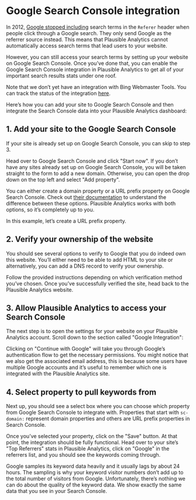 # Google Search Console integration

In 2012, [Google stopped including](https://webmasters.googleblog.com/2012/03/upcoming-changes-in-googles-http.html) search terms in the `Referer` header when people click through a Google search. They only send Google as the referrer source instead. This means that Plausible Analytics cannot automatically access search terms that lead users to your website.

However, you can still access your search terms by setting up your website on Google Search Console. Once you’ve done that, you can enable the Google Search Console integration in Plausible Analytics to get all of your important search results stats under one roof.

Note that we don’t yet have an integration with Bing Webmaster Tools. You can track the status of the integration [here](https://plausible.nolt.io/26).

Here’s how you can add your site to Google Search Console and then integrate the Search Console data into your Plausible Analytics dashboard:

## 1. Add your site to the Google Search Console

If your site is already set up on Google Search Console, you can skip to step 3.

‌Head over to Google Search Console and click "Start now". If you don’t have any sites already set up on Google Search Console, you will be taken straight to the form to add a new domain. Otherwise, you can open the drop down on the top left and select "Add property".

You can either create a domain property or a URL prefix property on Google Search Console. Check out [their documentation](https://support.google.com/webmasters/answer/34592?hl=en) to understand the difference between these options. Plausible Analytics works with both options, so it’s completely up to you.

In this example, let’s create a URL prefix property.

## 2. Verify your ownership of the website

‌You should see several options to verify to Google that you do indeed own this website. You’ll either need to be able to add HTML to your site or alternatively, you can add a DNS record to verify your ownership.

‌Follow the provided instructions depending on which verification method you’ve chosen. Once you’ve successfully verified the site, head back to the Plausible Analytics website.

## 3. Allow Plausible Analytics to access your Search Console

‌The next step is to open the settings for your website on your Plausible Analytics account. Scroll down to the section called "Google Integration":

Clicking on "Continue with Google" will take you through Google’s authentication flow to get the necessary permissions. You might notice that we also get the associated email address, this is because some users have multiple Google accounts and it’s useful to remember which one is integrated with the Plausible Analytics site.

## 4. Select property to pull keywords from

‌Next up, you should see a select box where you can choose which property from Google Search Console to integrate with. Properties that start with `sc-domain:` represent domain properties and others are URL prefix properties in Search Console.

Once you’ve selected your property, click on the "Save" button. At that point, the integration should be fully functional. Head over to your site’s "Top Referrers" stats in Plausible Analytics, click on "Google" in the referrers list, and you should see the keywords coming through.

Google samples its keyword data heavily and it usually lags by about 24 hours. The sampling is why your keyword visitor numbers don’t add up to the total number of visitors from Google. Unfortunately, there’s nothing we can do about the quality of the keyword data. We show exactly the same data that you see in your Search Console.
